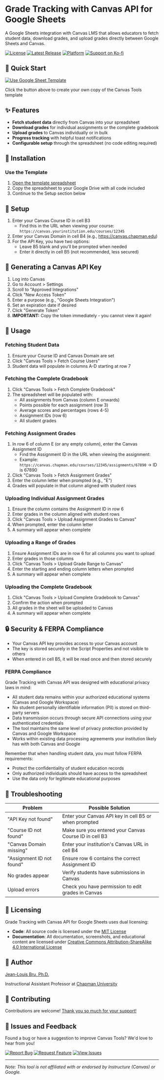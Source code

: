 # Grade Tracking with Canvas API for Google Sheets

A Google Sheets integration with Canvas LMS that allows educators to fetch student data, download grades, and upload grades directly between Google Sheets and Canvas.

[![License](https://img.shields.io/github/license/jlouisbru/canvas-tools-for-sheets)](LICENSE)
[![Latest Release](https://img.shields.io/github/v/release/jlouisbru/canvas-tools-for-sheets)](https://github.com/jlouisbru/canvas-tools-for-sheets/releases/latest)
[![Platform](https://img.shields.io/badge/platform-Google%20Sheets-green)](https://docs.google.com/spreadsheets/d/18ZggFU-2xBdbl3pVPY3dXR-U5DYdroxvYaZJXGcvIPA/edit?usp=sharing)
[![Support on Ko-fi](https://img.shields.io/badge/Support-Ko--fi-ff5f5f)](https://ko-fi.com/louisfr)

## 🚀 Quick Start

[![Use Google Sheet Template](https://img.shields.io/badge/Use_Template-4285F4?style=for-the-badge&logo=google&logoColor=white)](https://docs.google.com/spreadsheets/d/18ZggFU-2xBdbl3pVPY3dXR-U5DYdroxvYaZJXGcvIPA/)

Click the button above to create your own copy of the Canvas Tools template

## ✨ Features

- **Fetch student data** directly from Canvas into your spreadsheet
- **Download grades** for individual assignments or the complete gradebook
- **Upload grades** to Canvas individually or in bulk
- **Progress tracking** with helpful toast notifications
- **Configurable setup** through the spreadsheet (no code editing required)

## 💾 Installation

### Use the Template

1. [Open the template spreadsheet](https://docs.google.com/spreadsheets/d/18ZggFU-2xBdbl3pVPY3dXR-U5DYdroxvYaZJXGcvIPA/edit?usp=sharing)
2. Copy the spreadsheet to your Google Drive with all code included
3. Continue to the Setup section below

## 🔧 Setup

1. Enter your Canvas Course ID in cell B3
   - Find this in the URL when viewing your course: `https://canvas.yourinstitution.edu/courses/12345`
2. Enter your Canvas Domain in cell B4 (e.g., https://canvas.chapman.edu)
3. For the API Key, you have two options:
   - Leave B5 blank and you'll be prompted when needed
   - Enter it directly in cell B5 (not recommended, less secured)

## 🔑 Generating a Canvas API Key

1. Log into Canvas
2. Go to Account > Settings
3. Scroll to "Approved Integrations"
4. Click "New Access Token"
5. Enter a purpose (e.g., "Google Sheets Integration")
6. Set an expiration date if desired
7. Click "Generate Token"
8. **IMPORTANT:** Copy the token immediately - you cannot view it again!

## 📝 Usage

### Fetching Student Data

1. Ensure your Course ID and Canvas Domain are set
2. Click "Canvas Tools > Fetch Course Users"
3. Student data will populate in columns A-D starting at row 7

### Fetching the Complete Gradebook

1. Click "Canvas Tools > Fetch Complete Gradebook"
2. The spreadsheet will be populated with:
   - All assignments from Canvas (column E onwards)
   - Points possible for each assignment (row 3)
   - Average scores and percentages (rows 4-5)
   - Assignment IDs (row 6)
   - All student grades

### Fetching Assignment Grades

1. In row 6 of column E (or any empty column), enter the Canvas Assignment ID
   - Find the Assignment ID in the URL when viewing the assignment:
   - Example: `https://canvas.chapman.edu/courses/12345/assignments/67890` → ID is 67890
2. Click "Canvas Tools > Fetch Assignment Grades"
3. Enter the column letter when prompted (e.g., "E")
4. Grades will populate in that column aligned with student rows

### Uploading Individual Assignment Grades

1. Ensure the column contains the Assignment ID in row 6
2. Enter grades in the column aligned with student rows
3. Click "Canvas Tools > Upload Assignment Grades to Canvas"
4. When prompted, enter the column letter
5. A summary will appear when complete

### Uploading a Range of Grades

1. Ensure Assignment IDs are in row 6 for all columns you want to upload
2. Enter grades in those columns
3. Click "Canvas Tools > Upload Grade Range to Canvas"
4. Enter the starting and ending column letters when prompted
5. A summary will appear when complete

### Uploading the Complete Gradebook

1. Click "Canvas Tools > Upload Complete Gradebook to Canvas"
2. Confirm the action when prompted
3. All grades in the sheet will be uploaded to Canvas
4. A summary will appear when complete

## 🔒 Security & FERPA Compliance

- Your Canvas API key provides access to your Canvas account
- The key is stored securely in the Script Properties and not visible to others
- When entered in cell B5, it will be read once and then stored securely

### FERPA Compliance

Grade Tracking with Canvas API was designed with educational privacy laws in mind:

- All student data remains within your authorized educational systems (Canvas and Google Workspace)
- No student personally identifiable information (PII) is stored on third-party servers
- Data transmission occurs through secure API connections using your authenticated credentials
- The tool maintains the same level of privacy protection provided by Canvas and Google Workspace
- Works within existing data processing agreements your institution likely has with both Canvas and Google

Remember that when handling student data, you must follow FERPA requirements:
- Protect the confidentiality of student education records
- Only authorized individuals should have access to the spreadsheet
- Use the data only for legitimate educational purposes

## 🐞 Troubleshooting

| Problem | Possible Solution |
| --- | --- |
| "API Key not found" | Enter your Canvas API key in cell B5 or when prompted |
| "Course ID not found" | Make sure you entered your Canvas Course ID in cell B3 |
| "Canvas Domain missing" | Enter your institution's Canvas URL in cell B4 |
| "Assignment ID not found" | Ensure row 6 contains the correct Assignment ID |
| No grades appear | Verify students have submissions in Canvas |
| Upload errors | Check you have permission to edit grades in Canvas |

## 📄 Licensing

Grade Tracking with Canvas API for Google Sheets uses dual licensing:

- **Code**: All source code is licensed under the [MIT License](LICENSE)
- **Documentation**: All documentation, screenshots, and educational content are licensed under [Creative Commons Attribution-ShareAlike 4.0 International License](docs/LICENSE-DOCS.md)

## 👤 Author

[Jean-Louis Bru, Ph.D.](https://www.jlouisbru.com/)

Instructional Assistant Professor at [Chapman University](https://www.chapman.edu/)

## 🤝 Contributing

Contributions are welcome! [Thank you so much for your support!](https://ko-fi.com/louisfr)

## 🐛 Issues and Feedback

Found a bug or have a suggestion to improve Canvas Tools? We'd love to hear from you!

[![Report Bug](https://img.shields.io/badge/Report-Bug-red?style=for-the-badge&logo=github)](https://github.com/jlouisbru/grade-tracking-Canvas-API/issues/new?template=bug_report.yml)
[![Request Feature](https://img.shields.io/badge/Request-Feature-blue?style=for-the-badge&logo=github)](https://github.com/jlouisbru/grade-tracking-Canvas-API/issues/new?template=feature_request.yml)
[![View Issues](https://img.shields.io/badge/View-Issues-green?style=for-the-badge&logo=github)](https://github.com/jlouisbru/grade-tracking-Canvas-API/issues)

---

*Note: This tool is not affiliated with or endorsed by Instructure (Canvas) or Google.*
